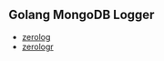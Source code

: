 ## Golang MongoDB Logger

- [zerolog](https://github.com/rs/zerolog)
- [zerologr](https://github.com/go-logr/zerologr)
